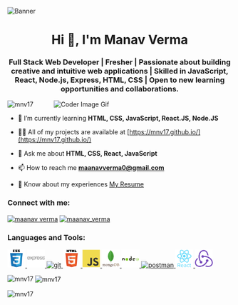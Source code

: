 ![Banner](https://user-images.githubusercontent.com/112754335/225914032-81c09ea0-83d2-4531-b492-6b8217b7d03e.gif)



<h1 align="center">Hi 👋, I'm Manav Verma</h1>
<h3 align="center">Full Stack Web Developer | Fresher | Passionate about building creative and intuitive web applications | Skilled in JavaScript, React, Node.js, Express, HTML, CSS | Open to new learning opportunities and collaborations.</h3>

<img align="right" alt="Coder Image Gif" width="400" src="https://media1.giphy.com/media/v1.Y2lkPTc5MGI3NjExMjYxNTcwOWNlZmFhMzc1MWRlODVlMzU3ZTUwYmI4YzYxMzNiMWQzYSZjdD1n/RbDKaczqWovIugyJmW/giphy.gif">

<p align="left"> <img src="https://komarev.com/ghpvc/?username=mnv17&label=Profile%20views&color=0e75b6&style=flat" alt="mnv17" /> </p>

- 🌱 I’m currently learning **HTML, CSS, JavaScript, React.JS, Node.JS**

- 👨‍💻 All of my projects are available at [https://mnv17.github.io/](https://mnv17.github.io/)

- 💬 Ask me about **HTML, CSS, React, JavaScript**

- 📫 How to reach me **maanavverma0@gmail.com**

- 📄 Know about my experiences [My Resume](https://drive.google.com/drive/folders/1nXxGvKCSi0XRiXEBg4Oh65cByVjgsmxD?usp=share_link)

<h3 align="left">Connect with me:</h3>
<p align="left">
<a href="https://www.linkedin.com/in/maanav-verma-414927188/" target="blank"><img align="center" src="https://raw.githubusercontent.com/rahuldkjain/github-profile-readme-generator/master/src/images/icons/Social/linked-in-alt.svg" alt="maanav verma" height="30" width="40" /></a>
<a href="https://instagram.com/maanav_verma" target="blank"><img align="center" src="https://raw.githubusercontent.com/rahuldkjain/github-profile-readme-generator/master/src/images/icons/Social/instagram.svg" alt="maanav_verma" height="30" width="40" /></a>
</p>

<h3 align="left">Languages and Tools:</h3>
<p align="left"> <a href="https://www.w3schools.com/css/" target="_blank" rel="noreferrer"> <img src="https://raw.githubusercontent.com/devicons/devicon/master/icons/css3/css3-original-wordmark.svg" alt="css3" width="40" height="40"/> </a> <a href="https://expressjs.com" target="_blank" rel="noreferrer"> <img src="https://raw.githubusercontent.com/devicons/devicon/master/icons/express/express-original-wordmark.svg" alt="express" width="40" height="40"/> </a> <a href="https://git-scm.com/" target="_blank" rel="noreferrer"> <img src="https://www.vectorlogo.zone/logos/git-scm/git-scm-icon.svg" alt="git" width="40" height="40"/> </a> <a href="https://www.w3.org/html/" target="_blank" rel="noreferrer"> <img src="https://raw.githubusercontent.com/devicons/devicon/master/icons/html5/html5-original-wordmark.svg" alt="html5" width="40" height="40"/> </a> <a href="https://developer.mozilla.org/en-US/docs/Web/JavaScript" target="_blank" rel="noreferrer"> <img src="https://raw.githubusercontent.com/devicons/devicon/master/icons/javascript/javascript-original.svg" alt="javascript" width="40" height="40"/> </a> <a href="https://www.mongodb.com/" target="_blank" rel="noreferrer"> <img src="https://raw.githubusercontent.com/devicons/devicon/master/icons/mongodb/mongodb-original-wordmark.svg" alt="mongodb" width="40" height="40"/> </a> <a href="https://nodejs.org" target="_blank" rel="noreferrer"> <img src="https://raw.githubusercontent.com/devicons/devicon/master/icons/nodejs/nodejs-original-wordmark.svg" alt="nodejs" width="40" height="40"/> </a> <a href="https://postman.com" target="_blank" rel="noreferrer"> <img src="https://www.vectorlogo.zone/logos/getpostman/getpostman-icon.svg" alt="postman" width="40" height="40"/> </a> <a href="https://reactjs.org/" target="_blank" rel="noreferrer"> <img src="https://raw.githubusercontent.com/devicons/devicon/master/icons/react/react-original-wordmark.svg" alt="react" width="40" height="40"/> </a> <a href="https://redux.js.org" target="_blank" rel="noreferrer"> <img src="https://raw.githubusercontent.com/devicons/devicon/master/icons/redux/redux-original.svg" alt="redux" width="40" height="40"/> </a> </p>

<p><img align="left" src="https://github-readme-stats.vercel.app/api/top-langs?username=mnv17&show_icons=true&locale=en&layout=compact" alt="mnv17" /></p>

<p>&nbsp;<img align="center" src="https://github-readme-stats.vercel.app/api?username=mnv17&show_icons=true&locale=en" alt="mnv17" /></p>

<p><img align="center" src="https://github-readme-streak-stats.herokuapp.com/?user=mnv17&" alt="mnv17" /></p>

